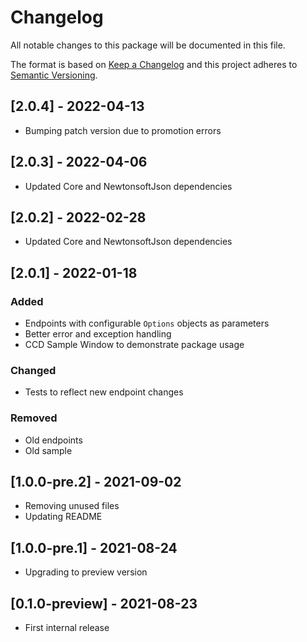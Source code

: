 # Changelog

All notable changes to this package will be documented in this file.

The format is based on [Keep a Changelog](http://keepachangelog.com/en/1.0.0/)
and this project adheres to [Semantic Versioning](http://semver.org/spec/v2.0.0.html).

## [2.0.4] - 2022-04-13
* Bumping patch version due to promotion errors
## [2.0.3] - 2022-04-06
* Updated Core and NewtonsoftJson dependencies

## [2.0.2] - 2022-02-28
* Updated Core and NewtonsoftJson dependencies

## [2.0.1] - 2022-01-18
### Added
- Endpoints with configurable `Options` objects as parameters
- Better error and exception handling
- CCD Sample Window to demonstrate package usage
### Changed
- Tests to reflect new endpoint changes
### Removed
- Old endpoints
- Old sample

## [1.0.0-pre.2] - 2021-09-02
* Removing unused files
* Updating README

## [1.0.0-pre.1] - 2021-08-24
* Upgrading to preview version

## [0.1.0-preview] - 2021-08-23
* First internal release
